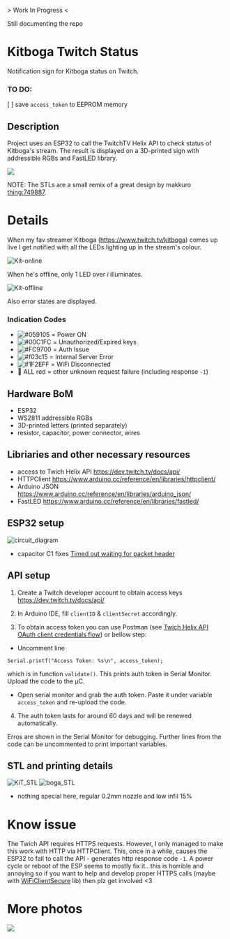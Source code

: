 \> Work In Progress <

Still documenting the repo

# Kitboga Twitch Status

Notification sign for Kitboga status on Twitch.

### TO DO:

[ ] save `access_token` to EEPROM memory

## Description

Project uses an ESP32 to call the TwitchTV Helix API to check status of Kitboga's stream. The result is displayed on a 3D-printed sign with addressible RGBs and FastLED library.

![](photos/KitBoga_Show_demo.gif)

NOTE: The STLs are a small remix of a great design by makkuro [thing:749887](https://www.thingiverse.com/thing:749887).

# Details

When my fav streamer Kitboga (https://www.twitch.tv/kitboga) comes up live I get notified with all the LEDs lighting up in the stream's colour.

![Kit-online](photos/KIT_BOGA_online-part.jpg)

When he's offline, only 1 LED over _i_ illuminates.

![Kit-offline](photos/KIT_offline.jpg)

Also error states are displayed.

### Indication Codes

- ![#059105](https://via.placeholder.com/15/059105/000000?text=+) = Power ON
- ![#00C1FC](https://via.placeholder.com/15/00C1FC/000000?text=+) = Unauthorized/Expired keys
- ![#FC9700](https://via.placeholder.com/15/FC9700/000000?text=+) = Auth Issue
- ![#f03c15](https://via.placeholder.com/15/f03c15/000000?text=+) = Internal Server Error
- ![#1F2EFF](https://via.placeholder.com/15/1F2EFF/000000?text=+) = WiFi Disconnected
- :cursing_face: ALL red = other unknown request failure (including response `-1`)

## Hardware BoM

- ESP32
- WS2811 addressible RGBs
- 3D-printed letters (printed separately)
- resistor, capacitor, power connector, wires

## Libriaries and other necessary resources

- access to Twich Helix API https://dev.twitch.tv/docs/api/
- HTTPClient https://www.arduino.cc/reference/en/libraries/httpclient/
- Arduino JSON https://www.arduino.cc/reference/en/libraries/arduino_json/
- FastLED https://www.arduino.cc/reference/en/libraries/fastled/

## ESP32 setup

![circuit_diagram](photos/circuit_diagram.JPG)

- capacitor C1 fixes [Timed out waiting for packet header](https://randomnerdtutorials.com/solved-failed-to-connect-to-esp32-timed-out-waiting-for-packet-header/)

## API setup

1. Create a Twitch developer account to obtain access keys https://dev.twitch.tv/docs/api/
2. In Arduino IDE, fill `clientID` & `clientSecret` accordingly.

3. To obtain access token you can use Postman (see [Twich Helix API OAuth client credentials flow](https://dev.twitch.tv/docs/authentication/getting-tokens-oauth#oauth-client-credentials-flow)) or bellow step:

- Uncomment line

```
Serial.printf("Access Token: %s\n", access_token);
```

which is in function `validate()`. This prints auth token in Serial Monitor. Upload the code to the μC.

- Open serial monitor and grab the auth token. Paste it under variable `access_token` and re-upload the code.

4. The auth token lasts for around 60 days and will be renewed automatically.

Erros are shown in the Serial Monitor for debugging. Further lines from the code can be uncommented to print important variables.

## STL and printing details

![KiT_STL](photos/KiT_SLT_screenshot.JPG?v4&s=1260px)
![boga_STL](photos/boga_STL_screenshot.JPG)

- nothing special here, regular 0.2mm nozzle and low infil 15%

# Know issue

The Twich API requires HTTPS requests. However, I only managed to make this work with HTTP via HTTPClient. This, once in a while, causes the ESP32 to fail to call the API - generates http response code `-1`. A power cycle or reboot of the ESP seems to mostly fix it.. this is horrible and annoying so if you want to help and develop proper HTTPS calls (maybe with [WiFiClientSecure](https://github.com/espressif/arduino-esp32/tree/master/libraries/WiFiClientSecure) lib) then plz get involved <3

# More photos

![](photos/STL_LED_inside.jpg)
